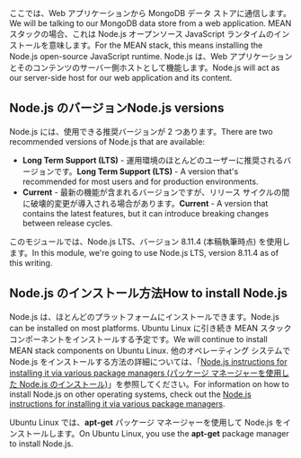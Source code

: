 <span data-ttu-id="40eac-101">ここでは、Web アプリケーションから MongoDB データ ストアに通信します。</span><span class="sxs-lookup"><span data-stu-id="40eac-101">We will be talking to our MongoDB data store from a web application.</span></span> <span data-ttu-id="40eac-102">MEAN スタックの場合、これは Node.js オープンソース JavaScript ランタイムのインストールを意味します。</span><span class="sxs-lookup"><span data-stu-id="40eac-102">For the MEAN stack, this means installing the Node.js open-source JavaScript runtime.</span></span> <span data-ttu-id="40eac-103">Node.js は、Web アプリケーションとそのコンテンツのサーバー側ホストとして機能します。</span><span class="sxs-lookup"><span data-stu-id="40eac-103">Node.js will act as our server-side host for our web application and its content.</span></span>

## <a name="nodejs-versions"></a><span data-ttu-id="40eac-104">Node.js のバージョン</span><span class="sxs-lookup"><span data-stu-id="40eac-104">Node.js versions</span></span>

<span data-ttu-id="40eac-105">Node.js には、使用できる推奨バージョンが 2 つあります。</span><span class="sxs-lookup"><span data-stu-id="40eac-105">There are two recommended versions of Node.js that are available:</span></span>

- <span data-ttu-id="40eac-106">**Long Term Support (LTS)** - 運用環境のほとんどのユーザーに推奨されるバージョンです。</span><span class="sxs-lookup"><span data-stu-id="40eac-106">**Long Term Support (LTS)** - A version that's recommended for most users and for production environments.</span></span>
- <span data-ttu-id="40eac-107">**Current** - 最新の機能が含まれるバージョンですが、リリース サイクルの間に破壊的変更が導入される場合があります。</span><span class="sxs-lookup"><span data-stu-id="40eac-107">**Current** - A version that contains the latest features, but it can introduce breaking changes between release cycles.</span></span>

<span data-ttu-id="40eac-108">このモジュールでは、Node.js LTS、バージョン 8.11.4 (本稿執筆時点) を使用します。</span><span class="sxs-lookup"><span data-stu-id="40eac-108">In this module, we're going to use Node.js LTS, version 8.11.4 as of this writing.</span></span>

## <a name="how-to-install-nodejs"></a><span data-ttu-id="40eac-109">Node.js のインストール方法</span><span class="sxs-lookup"><span data-stu-id="40eac-109">How to install Node.js</span></span>

<span data-ttu-id="40eac-110">Node.js は、ほとんどのプラットフォームにインストールできます。</span><span class="sxs-lookup"><span data-stu-id="40eac-110">Node.js can be installed on most platforms.</span></span> <span data-ttu-id="40eac-111">Ubuntu Linux に引き続き MEAN スタック コンポーネントをインストールする予定です。</span><span class="sxs-lookup"><span data-stu-id="40eac-111">We will continue to install MEAN stack components on Ubuntu Linux.</span></span> <span data-ttu-id="40eac-112">他のオペレーティング システムで Node.js をインストールする方法の詳細については、「[Node.js instructions for installing it via various package managers (パッケージ マネージャーを使用した Node.js のインストール)](https://nodejs.org/en/download/package-manager/)」を参照してください。</span><span class="sxs-lookup"><span data-stu-id="40eac-112">For information on how to install Node.js on other operating systems, check out the [Node.js instructions for installing it via various package managers](https://nodejs.org/en/download/package-manager/).</span></span>

<span data-ttu-id="40eac-113">Ubuntu Linux では、**apt-get** パッケージ マネージャーを使用して Node.js をインストールします。</span><span class="sxs-lookup"><span data-stu-id="40eac-113">On Ubuntu Linux, you use the **apt-get** package manager to install Node.js.</span></span>